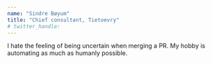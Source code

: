 ```yaml
---
name: "Sindre Bøyum"
title: "Chief consultant, Tietoevry"
# twitter_handle: 
---
```

I hate the feeling of being uncertain when merging a PR. My hobby is automating as much as humanly possible.
